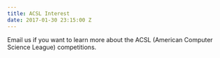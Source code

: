 ```yaml
---
title: ACSL Interest
date: 2017-01-30 23:15:00 Z
---
```


Email us if you want to learn more about the ACSL (American Computer Science League) competitions.